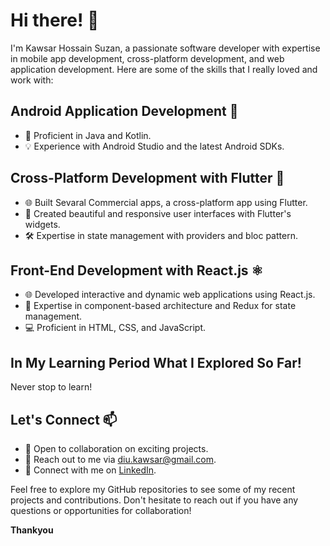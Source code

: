 # Hi there! 👋

I'm Kawsar Hossain Suzan, a passionate software developer with expertise in mobile app development, cross-platform development, and web application development. Here are some of the skills that I really loved and work with:

## Android Application Development 📱

- 🌟 Proficient in Java and Kotlin.
- 💡 Experience with Android Studio and the latest Android SDKs.

## Cross-Platform Development with Flutter 💙

- 🌐 Built Sevaral Commercial apps, a cross-platform app using Flutter.
- 🎨 Created beautiful and responsive user interfaces with Flutter's widgets.
- 🛠️ Expertise in state management with providers and bloc pattern.

## Front-End Development with React.js ⚛️

- 🌐 Developed interactive and dynamic web applications using React.js.
- 🎯 Expertise in component-based architecture and Redux for state management.
- 💻 Proficient in HTML, CSS, and JavaScript.

## In My Learning Period What I Explored So Far!
Never stop to learn!

## Let's Connect 📫

- 👥 Open to collaboration on exciting projects.
- 📧 Reach out to me via diu.kawsar@gmail.com.
- 💬 Connect with me on  [LinkedIn](https://www.linkedin.com/in/khsuzan/).

Feel free to explore my GitHub repositories to see some of my recent projects and contributions. Don't hesitate to reach out if you have any questions or opportunities for collaboration!

**Thankyou**
